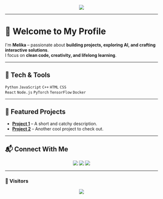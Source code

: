 <!-- Typing SVG -->
<p align="center">
  <img src="https://readme-typing-svg.herokuapp.com?size=28&color=6AA6F8&center=true&vCenter=true&width=800&lines=Hi,+I'm+Melika!+👋;AI+Enthusiast+%7C+Open-Source+Developer;Always+Learning+%7C+Always+Building...">
</p>

---

# 🌟 Welcome to My Profile

I'm **Melika** – passionate about **building projects, exploring AI, and crafting interactive solutions**.  
I focus on **clean code, creativity, and lifelong learning**.

---


## 🚀 Tech & Tools
`Python` `JavaScript` `C++` `HTML` `CSS`  
`React` `Node.js` `PyTorch` `TensorFlow` `Docker`

---

## 🌟 Featured Projects
- [**Project 1**](https://github.com/MelikaShirian12) – A short and catchy description.  
- [**Project 2**](https://github.com/MelikaShirian12) – Another cool project to check out.  

---

## 📬 Connect With Me
<p align="center">
  <a href="mailto:MelikaShirian12@gmail.com"><img src="https://img.shields.io/badge/Gmail-D14836?style=for-the-badge&logo=gmail&logoColor=white"/></a>
  <a href="https://www.linkedin.com/in/MelikaShirian12"><img src="https://img.shields.io/badge/LinkedIn-0A66C2?style=for-the-badge&logo=linkedin&logoColor=white"/></a>
  <a href="https://github.com/MelikaShirian12"><img src="https://img.shields.io/badge/GitHub-181717?style=for-the-badge&logo=github&logoColor=white"/></a>
</p>

---

### 👀 Visitors  
<p align="center">
  <img src="https://komarev.com/ghpvc/?username=MelikaShirian12&label=Profile+Views&color=blue&style=for-the-badge" />
</p>
